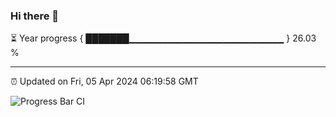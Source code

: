 ### Hi there 👋

⏳ Year progress { ███████▁▁▁▁▁▁▁▁▁▁▁▁▁▁▁▁▁▁▁▁▁▁▁ } 26.03 %

---

⏰ Updated on Fri, 05 Apr 2024 06:19:58 GMT

![Progress Bar CI](https://github.com/liununu/liununu/workflows/Progress%20Bar%20CI/badge.svg)
